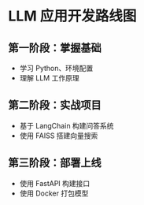 # LLM 应用开发路线图

## 第一阶段：掌握基础
- 学习 Python、环境配置
- 理解 LLM 工作原理

## 第二阶段：实战项目
- 基于 LangChain 构建问答系统
- 使用 FAISS 搭建向量搜索

## 第三阶段：部署上线
- 使用 FastAPI 构建接口
- 使用 Docker 打包模型